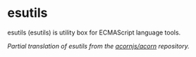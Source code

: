 # esutils

esutils (esutils) is utility box for ECMAScript language tools.


*Partial translation of esutils from the [acornjs/acorn](https://github.com/estools/esutils) repository.*